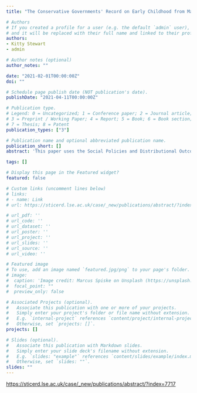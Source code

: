 ```yaml
---
title: "The Conservative Governments' Record on Early Childhood from May 2015 to pre-COVID 2020: Policies, Spending and Outcomes"

# Authors
# If you created a profile for a user (e.g. the default `admin` user), write the username (folder name) here 
# and it will be replaced with their full name and linked to their profile.
authors:
- Kitty Stewart
- admin

# Author notes (optional)
author_notes: ""

date: "2021-02-01T00:00:00Z"
doi: ""

# Schedule page publish date (NOT publication's date).
publishDate: "2021-04-11T00:00:00Z"

# Publication type.
# Legend: 0 = Uncategorized; 1 = Conference paper; 2 = Journal article;
# 3 = Preprint / Working Paper; 4 = Report; 5 = Book; 6 = Book section;
# 7 = Thesis; 8 = Patent
publication_types: ["3"]

# Publication name and optional abbreviated publication name.
publication_short: []
abstract: 'This paper uses the Social Policies and Distributional Outcomes framework to evaluate the record of successive Conservative administrations on early childhood during the period between 2015 and the eve of the COVID-19 pandemic in February 2020. The paper covers services and benefits for families with children under five, with a focus on England. The paper analyses early childhood policies and goals during this period, the level and distribution of public spending on services and benefits, and their impact on inputs (such as staff qualifications), outputs (such as take-up of early education and childcare) and outcomes (such as gaps in early cognitive development). The paper points to a mixed record on policies for young children and their families: there was progress on improving childcare affordability, but little action on childcare quality, while Sure Start children’s centres continued to be squeezed and cash benefits were cut. Overall, spending on young children fell and became less progressive. By 2020 inequalities had widened in a range of early child outcomes, including child poverty, low birthweight and child obesity. This left early childhood – and inequalities within it in particular – in a precarious position on the eve of the COVID-19 pandemic.'

tags: []

# Display this page in the Featured widget?
featured: false

# Custom links (uncomment lines below)
# links: 
# - name: Link
# url: https://sticerd.lse.ac.uk/case/_new/publications/abstract/?index=7717

# url_pdf: ''
# url_code: ''
# url_dataset: ''
# url_poster: ''
# url_project: ''
# url_slides: ''
# url_source: ''
# url_video: ''

# Featured image
# To use, add an image named `featured.jpg/png` to your page's folder. 
# image:
#  caption: 'Image credit: Marcus Spiske on Unsplash (https://unsplash.com/photos/yt5e_nZ7CZ8)'
#  focal_point: ""
#  preview_only: false

# Associated Projects (optional).
#   Associate this publication with one or more of your projects.
#   Simply enter your project's folder or file name without extension.
#   E.g. `internal-project` references `content/project/internal-project/index.md`.
#   Otherwise, set `projects: []`.
projects: []

# Slides (optional).
#   Associate this publication with Markdown slides.
#   Simply enter your slide deck's filename without extension.
#   E.g. `slides: "example"` references `content/slides/example/index.md`.
#   Otherwise, set `slides: ""`.
slides: ""
---
```


https://sticerd.lse.ac.uk/case/_new/publications/abstract/?index=7717
